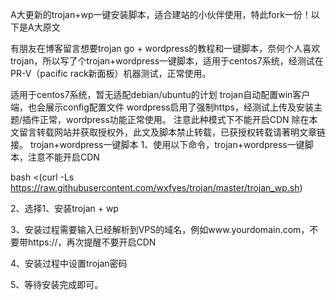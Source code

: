 A大更新的trojan+wp一键安装脚本，适合建站的小伙伴使用，特此fork一份！以下是A大原文

有朋友在博客留言想要trojan go + wordpress的教程和一键脚本，奈何个人喜欢trojan，所以写了个trojan+wordpress一键脚本，适用于centos7系统，经测试在PR-V（pacific rack新面板）机器测试，正常使用。

适用于centos7系统，暂无适配debian/ubuntu的计划
trojan自动配置win客户端，也会展示config配置文件
wordpress启用了强制https，经测试上传及安装主题/插件正常，wordpress功能正常使用。
注意此种模式下不能开启CDN
除在本文留言转载网站并获取授权外，此文及脚本禁止转载，已获授权转载请著明文章链接。
trojan+wordpress一键脚本
1、使用以下命令，trojan+wordpress一键脚本，注意不能开启CDN

bash <(curl -Ls https://raw.githubusercontent.com/wxfyes/trojan/master/trojan_wp.sh)


2、选择1、安装trojan + wp

3、安装过程需要输入已经解析到VPS的域名，例如www.yourdomain.com，不要带https://，再次提醒不要开启CDN

4、安装过程中设置trojan密码

5、等待安装完成即可。
